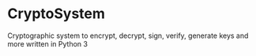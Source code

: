 # CryptoSystem
Cryptographic system to encrypt, decrypt, sign, verify, generate keys and more written in Python 3
